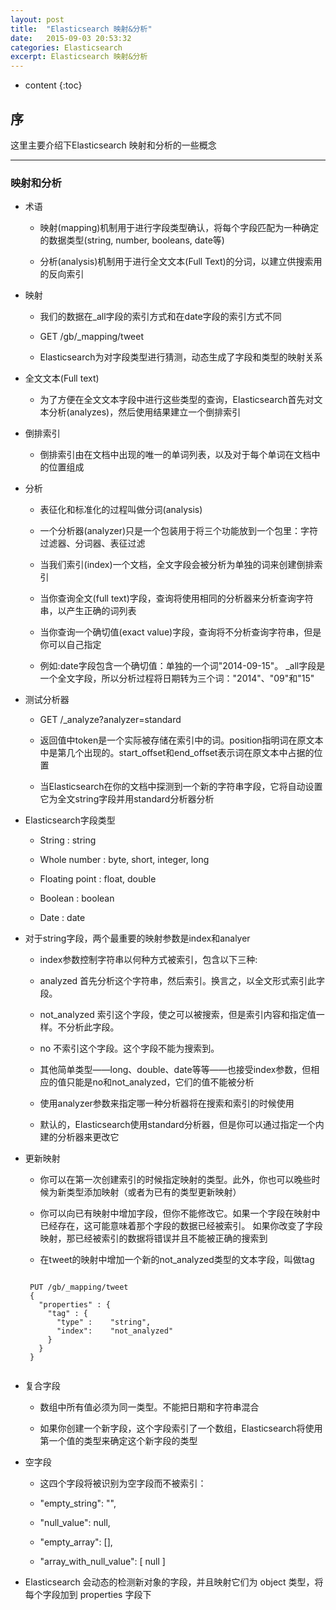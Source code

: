 ```yaml
---
layout: post
title:  "Elasticsearch 映射&分析"
date:   2015-09-03 20:53:32
categories: Elasticsearch
excerpt: Elasticsearch 映射&分析
---
```


* content
{:toc}


## 序

这里主要介绍下Elasticsearch 映射和分析的一些概念

---

### 映射和分析

 * 术语

    * 映射(mapping)机制用于进行字段类型确认，将每个字段匹配为一种确定的数据类型(string, number, booleans, date等)

    * 分析(analysis)机制用于进行全文文本(Full Text)的分词，以建立供搜索用的反向索引

 * 映射

    * 我们的数据在_all字段的索引方式和在date字段的索引方式不同

    * GET /gb/_mapping/tweet

    * Elasticsearch为对字段类型进行猜测，动态生成了字段和类型的映射关系

 * 全文文本(Full text)

    * 为了方便在全文文本字段中进行这些类型的查询，Elasticsearch首先对文本分析(analyzes)，然后使用结果建立一个倒排索引

 * 倒排索引

    * 倒排索引由在文档中出现的唯一的单词列表，以及对于每个单词在文档中的位置组成

 * 分析

    * 表征化和标准化的过程叫做分词(analysis)

    * 一个分析器(analyzer)只是一个包装用于将三个功能放到一个包里：字符过滤器、分词器、表征过滤

    * 当我们索引(index)一个文档，全文字段会被分析为单独的词来创建倒排索引

    * 当你查询全文(full text)字段，查询将使用相同的分析器来分析查询字符串，以产生正确的词列表

    * 当你查询一个确切值(exact value)字段，查询将不分析查询字符串，但是你可以自己指定

    * 例如:date字段包含一个确切值：单独的一个词"2014-09-15"。
    _all字段是一个全文字段，所以分析过程将日期转为三个词："2014"、"09"和"15"

 * 测试分析器

    * GET /_analyze?analyzer=standard

    * 返回值中token是一个实际被存储在索引中的词。position指明词在原文本中是第几个出现的。start_offset和end_offset表示词在原文本中占据的位置

    * 当Elasticsearch在你的文档中探测到一个新的字符串字段，它将自动设置它为全文string字段并用standard分析器分析

 * Elasticsearch字段类型

    * String : string

    * Whole number : byte, short, integer, long

    * Floating point : float, double

    * Boolean : boolean

    * Date : date

 * 对于string字段，两个最重要的映射参数是index和analyer

    * index参数控制字符串以何种方式被索引，包含以下三种:

    * analyzed	首先分析这个字符串，然后索引。换言之，以全文形式索引此字段。

    * not_analyzed	索引这个字段，使之可以被搜索，但是索引内容和指定值一样。不分析此字段。

    * no 不索引这个字段。这个字段不能为搜索到。

    * 其他简单类型——long、double、date等等——也接受index参数，但相应的值只能是no和not_analyzed，它们的值不能被分析

    * 使用analyzer参数来指定哪一种分析器将在搜索和索引的时候使用

    * 默认的，Elasticsearch使用standard分析器，但是你可以通过指定一个内建的分析器来更改它

 * 更新映射

    * 你可以在第一次创建索引的时候指定映射的类型。此外，你也可以晚些时候为新类型添加映射（或者为已有的类型更新映射）

    * 你可以向已有映射中增加字段，但你不能修改它。如果一个字段在映射中已经存在，这可能意味着那个字段的数据已经被索引。
    如果你改变了字段映射，那已经被索引的数据将错误并且不能被正确的搜索到

    * 在tweet的映射中增加一个新的not_analyzed类型的文本字段，叫做tag
    <pre><code>
    PUT /gb/_mapping/tweet
    {
      "properties" : {
        "tag" : {
          "type" :    "string",
          "index":    "not_analyzed"
        }
      }
    }
    </code></pre>

 * 复合字段

    * 数组中所有值必须为同一类型。不能把日期和字符串混合

    * 如果你创建一个新字段，这个字段索引了一个数组，Elasticsearch将使用第一个值的类型来确定这个新字段的类型

 * 空字段

    * 这四个字段将被识别为空字段而不被索引：

    * "empty_string":             "",

    * "null_value":               null,

    * "empty_array":              [],

    * "array_with_null_value":    [ null ]

 * Elasticsearch 会动态的检测新对象的字段，并且映射它们为 object 类型，将每个字段加到 properties 字段下

